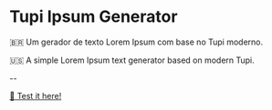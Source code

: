 # Tupi Ipsum Generator

🇧🇷 Um gerador de texto Lorem Ipsum com base no Tupi moderno.

🇺🇸 A simple Lorem Ipsum text generator based on modern Tupi.

--

[🔗 Test it here!](https://pgng08.github.io/tupi-ipsum/)


